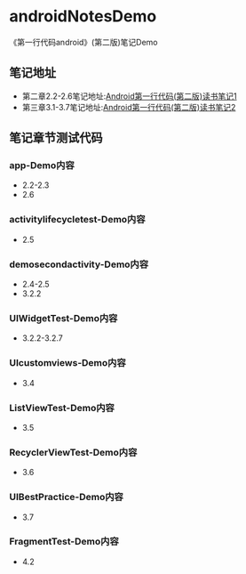 # androidNotesDemo
《第一行代码android》(第二版)笔记Demo
## 笔记地址
* 第二章2.2-2.6笔记地址:[Android第一行代码(第二版)读书笔记1](https://www.cnblogs.com/GYoungBean/p/13204049.html)
* 第三章3.1-3.7笔记地址:[Android第一行代码(第二版)读书笔记2](https://www.cnblogs.com/GYoungBean/p/13307457.html )

## 笔记章节测试代码
### app-Demo内容
* 2.2-2.3
* 2.6
### activitylifecycletest-Demo内容
* 2.5
### demosecondactivity-Demo内容
* 2.4-2.5
* 3.2.2
### UIWidgetTest-Demo内容
* 3.2.2-3.2.7
### UIcustomviews-Demo内容
* 3.4
### ListViewTest-Demo内容
* 3.5
### RecyclerViewTest-Demo内容
* 3.6
### UIBestPractice-Demo内容
* 3.7
### FragmentTest-Demo内容
* 4.2